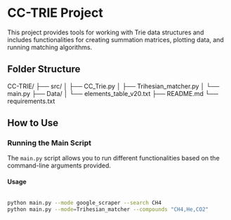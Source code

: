 # CC-TRIE Project

This project provides tools for working with Trie data structures and includes functionalities for creating summation matrices, plotting data, and running matching algorithms.

## Folder Structure
CC-TRIE/ ├── src/ │ ├── CC_Trie.py │ ├── Trihesian_matcher.py │ └── main.py ├── Data/ │ └── elements_table_v20.txt ├── README.md └── requirements.txt


## How to Use

### Running the Main Script

The `main.py` script allows you to run different functionalities based on the command-line arguments provided.

#### Usage

```bash

python main.py --mode google_scraper --search CH4
python main.py --mode=Trihesian_matcher --compounds "CH4,He,CO2"
